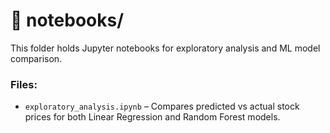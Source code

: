 # 📂 notebooks/

This folder holds Jupyter notebooks for exploratory analysis and ML model comparison.

### Files:
- `exploratory_analysis.ipynb` – Compares predicted vs actual stock prices for both Linear Regression and Random Forest models.